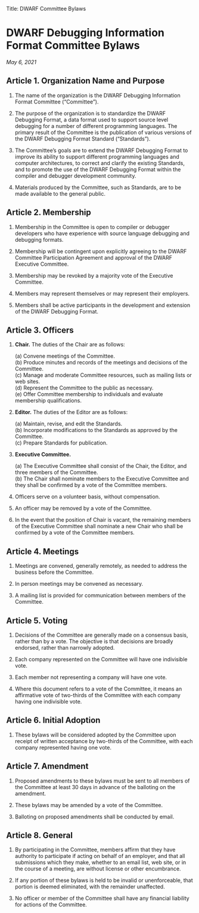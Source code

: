 Title: DWARF Committee Bylaws

# DWARF Debugging Information Format Committee Bylaws

*May 6, 2021*

## Article 1. Organization Name and Purpose

1. The name of the organization is the DWARF Debugging Information
   Format Committee (“Committee”).

2. The purpose of the organization is to standardize the DWARF
   Debugging Format, a data format used to support source level
   debugging for a number of different programming languages. The
   primary result of the Committee is the publication of various
   versions of the DWARF Debugging Format Standard (“Standards”).

3. The Committee’s goals are to extend the DWARF Debugging Format to
   improve its ability to support different programming languages and
   computer architectures, to correct and clarify the existing
   Standards, and to promote the use of the DWARF Debugging Format
   within the compiler and debugger development community.

4. Materials produced by the Committee, such as Standards, are to be
   made available to the general public.

## Article 2. Membership

1. Membership in the Committee is open to compiler or debugger
   developers who have experience with source language debugging and
   debugging formats.

2. Membership will be contingent upon explicitly agreeing to the
   DWARF Committee Participation Agreement and approval of the DWARF
   Executive Committee.

3. Membership may be revoked by a majority vote of the Executive
   Committee.

4. Members may represent themselves or may represent their employers.

5. Members shall be active participants in the development and
   extension of the DWARF Debugging Format.

## Article 3. Officers

1. **Chair.** The duties of the Chair are as follows:

    (a) Convene meetings of the Committee.  
    (b) Produce minutes and records of the meetings and decisions of the
    Committee.  
    (c) Manage and moderate Committee resources, such as mailing lists
    or web sites.  
    (d) Represent the Committee to the public as necessary.  
    (e) Offer Committee membership to individuals and evaluate membership
    qualifications.

2. **Editor.** The duties of the Editor are as follows:

    (a) Maintain, revise, and edit the Standards.  
    (b) Incorporate modifications to the Standards as approved by the Committee.  
    (c) Prepare Standards for publication.

3. **Executive Committee.**

    (a) The Executive Committee shall consist of the Chair, the Editor,
    and three members of the Committee.  
    (b) The Chair shall nominate members to the Executive Committee and
    they shall be confirmed by a vote of the Committee members.

4. Officers serve on a volunteer basis, without compensation.

5. An officer may be removed by a vote of the Committee.

6. In the event that the position of Chair is vacant, the remaining
   members of the Executive Committee shall nominate a new Chair who
   shall be confirmed by a vote of the Committee members.

## Article 4. Meetings

1. Meetings are convened, generally remotely, as needed to address
   the business before the Committee.

2. In person meetings may be convened as necessary.

3. A mailing list is provided for communication between members of
   the Committee.

## Article 5. Voting

1. Decisions of the Committee are generally made on a consensus
   basis, rather than by a vote. The objective is that decisions are
   broadly endorsed, rather than narrowly adopted.

2. Each company represented on the Committee will have one
   indivisible vote.

3. Each member not representing a company will have one vote.

4. Where this document refers to a vote of the Committee, it means an
   affirmative vote of two-thirds of the Committee with each company
   having one indivisible vote.

## Article 6. Initial Adoption

1. These bylaws will be considered adopted by the Committee upon
   receipt of written acceptance by two-thirds of the Committee, with
   each company represented having one vote.

## Article 7. Amendment

1. Proposed amendments to these bylaws must be sent to all members of
   the Committee at least 30 days in advance of the balloting on the
   amendment.

2. These bylaws may be amended by a vote of the Committee.

3. Balloting on proposed amendments shall be conducted by email.

## Article 8. General

1. By participating in the Committee, members affirm that they have
   authority to participate if acting on behalf of an employer, and that
   all submissions which they make, whether to an email list, web site, or
   in the course of a meeting, are without license or other encumbrance.

2. If any portion of these bylaws is held to be invalid or
   unenforceable, that portion is deemed eliminated, with the remainder
   unaffected.

3. No officer or member of the Committee shall have any financial
   liability for actions of the Committee.
